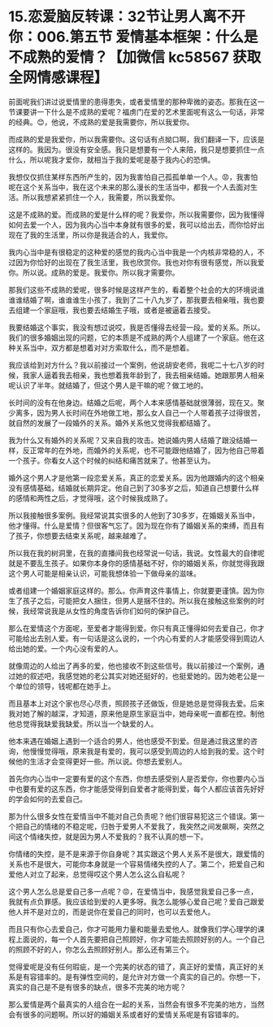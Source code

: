 # 15.恋爱脑反转课：32节让男人离不开你：006.第五节 爱情基本框架：什么是不成熟的爱情？【加微信 kc58567 获取全网情感课程】

前面呢我们讲过说爱情里的患得患失，或者爱情里的那种卑微的姿态。那我在这一节课要讲一下什么是不成熟的爱呢？福虏门在爱的艺术里面呢有这么一句话，非常的经典。😊，他说，不成熟的爱是我需要你，所以我爱你。

而成熟的爱是我爱你，所以我需要你。这句话有点拗口啊，我们翻译一下，应该是这样的。我因为。很没有安全感。我只是想要有一个人来陪，我只是想要抓住一点什么，所以呢我才爱你，就相当于我的爱呢是基于我内心的恐惧。

我想仅仅抓住某样东西所产生的，因为我害怕自己孤孤单单一个人。😡，我害怕呢在这个关系当中，我在这个未来的那么漫长的生活当中，都我一个人去面对生活。所以我想紧紧抓住一个人，我需要，所以我爱你。

这是不成熟的爱。而成熟的爱是什么样的呢？我爱你，所以我需要你，因为我懂得如何去爱一个人，因为我内心当中本身就有很多的爱，我可以给出去，而你恰好出现在了我的生活里，所以你是我适合的人，我爱你。

我内心当中是有很稳定的这种爱的感觉的我内心当中我是一个内核非常稳的人，不过因为你恰好的出现在了我生活里，我也欣赏你。我也对你有很有感觉，所以我爱你。所以说。成熟的爱是。我爱你。所以我才需要你。

那我们这些不成熟的爱呢，很多时候是这样产生的，看着整个社会的大的环境说谁谁谁结婚了啊，谁谁谁生小孩了，我到了二十八九岁了，那我要去相亲哦，我也要去组建一个家庭哦，我也要去结婚生子哦，或者是被逼着去接受。

我要结婚这个事实，我没有想过说哎，我是否懂得去经营一段。爱的关系。所以。我们的很多婚姻出现的问题，它的本质是不成熟的两个人组建了一个家庭。他在这种关系当中，双方都是想着对对方索取什么，而不是想着。

我应该给到对方什么？我以前接过一个案例，他说胡安老师，我呢二十七八岁的时候，我家人逼着我去相亲，我也想着我年龄到了，我去相亲结婚。她跟那男人相亲呢认识了半年。就结婚了，但这个男人是干嘛的呢？做工地的。

长时间的没有在他身边。结婚之后呢，两个人本来感情基础就很薄弱，现在又。聚少离多，因为男人长时间在外地做工地，那么女人自己一个人带着孩子过得很苦，就自然的发展了一段婚外的关系。婚外关系他又觉得我都结婚了。

我为什么又有婚外的关系呢？又来自我的攻击。她说婚内男人结婚了跟没结婚一样，反正常年的在外地，而婚外的关系呢，也不可能跟他结婚了，因为他自己带着一个孩子。你看女人这个时候的纠结和痛苦就来了。他甚至认为。

婚外这个男人才是他第一段恋爱关系，真正的恋爱关系。因为他跟婚内的这个相亲没有感情基础，结婚就长期异定。他自己到了30多岁之后，知道自己想要什么样的感情和两性之后，才觉得哦，这个时候我成熟了。

所以我接触很多案例。我经常说其实很多的人他到了30多岁，在婚姻关系当中，他才懂得。什么是爱情？但很客气忘了。因为现在你有了婚姻关系的束缚，而且有了孩子，你想要去结束关系呢，越来越难了。

所以我在我的树洞里，在我的直播间我也经常说一句话，我说。女性最大的自律呢就是不要乱生孩子。如果你本身你的感情基础不好，你的婚姻关系，你就觉得我跟这个男人可能是相亲认识，可能我想体验一下做母亲的滋味。

或者组建一个婚姻家庭这样的。那么。你声育这件事情上，你就要更谨慎。因为你生了孩子之后，可能把女人捆住，但男人是捆不住的。所以我在接触这些案例的时候，我经常说我是从女性的角度告诉你们如何的保护自己。

那么在爱情这个方面呢，至爱者才能得到爱。你只有真正懂得如何去爱自己，你才可能给出去别人爱。有一句话是这么说的，一个内心有爱的人才能感受得到周边人给出她的爱。一个内心没有爱的人。

就像周边的人给出了再多的爱，他也接收不到这些信号。我以前接过一个案例，通过她的叙述吧，我感觉她的老公其实对她还挺好的，也挺爱她的。因为她老公是一个单位的领导，钱呢都在她手上。

而且基本上对这个家也尽心尽责，照顾孩子还做饭，但是她总是觉得我去爱。后来我对她了解的越深，才知道，原来他是原生家庭当中，她母亲呢一直都在控。制他他总觉得我缺爱我缺爱。所以当一个缺爱的人。

他本来遇在婚姻上遇到一个适合的男人，他也感受不到爱。但是通过我这里的咨询，他慢慢觉得哦，原来我是有爱的，我可以感受到周边的人给到我的爱。这个时候他的生活才会变得更好一些。所以说。你想去爱别人。

首先你内心当中一定要有爱的这个东西，你想去感受别人是否爱你，你也要内心当中也要有爱的这东西，你才能感受得到自爱者才能得到爱，每个人都应该首先好好的学会如何的去爱自己。

那为什么很多女性在爱情当中不能对自己负责呢？他们很容易犯这三个错误。第一个把自己的情绪的不稳定呢，归咎于爱男人不爱我了，我突然之间发飙啊，突然之间这个情绪失控，就是因为男人不爱我的？我不认真的想一下。

你情绪的失控，是不是来源于你自身呢？其实跟这个男人关系不是很大，跟爱情的关系也不是很大，可能你本身就是一个容易情绪失控的人了。第二个，把爱自己和爱他人对立了起来，总觉得哎这个男人怎么这么自私呢？

这个男人怎么总是爱自己多一点呢？😡，在爱情当中，我感觉我爱自己多一点，我就有点负罪感。我应该给到爱的人更多呀。我怎么能够心爱自己呢？爱自己跟爱他人并不是对立的，而是说你在爱自己的同时，也可以去爱他人。

而且只有你心去爱自己，你才可能用力量和能量去爱他人。就像我们学心理学的课程上面说的，每一个人首先要把自己照顾好，你才可能去照顾好别的人。一个自己的照顾不好的人，你怎么去照顾好别人。那么还有第三个。

觉得爱呢是没有任何瑕疵，是一个完美的状态的错了，真正好的爱情，真正好的关系是有容错率的。是有弹性空间的，是允许对方做一个真实的自己的。你想一下，真实的自己是不是有很多的缺点，很多不完美的地方呢？

那么爱情是两个最真实的人组合在一起的关系，当然会有很多不完美的地方，当然会有很多的问题啊。所以好的婚姻关系或者好的爱情关系呢是有容错率的。

